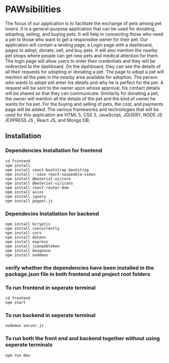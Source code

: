 # **PAWsibilities**
The focus of our application is to facilitate the exchange of pets among pet lovers. It is a general-purpose application that can be used for donating, adopting, selling, and buying pets. It will help in connecting those who need a pet to those who want to get a responsible owner for their pet. Our application will contain a landing page, a Login page with a dashboard, pages to adopt, donate, sell, and buy pets. It will also mention the nearby pet shops where people can get new pets and medical attention for them. The login page will allow users to enter their credentials and they will be redirected to the dashboard. On the dashboard, they can see the details of all their requests for adopting or donating a pet. The page to adopt a pet will mention all the pets in the nearby area available for adoption. The person who wants to adopt will enter his details and why he is perfect for the pet. A request will be sent to the owner upon whose approval, his contact details will be shared so that they can communicate. Similarily for donating a pet, the owner will mention all the details of the pet and the kind of owner he wants for his pet. For the buying and selling of pets, the cost, and payments page will be added. The various frameworks and technologies that will be used for this application are HTML 5, CSS 3, JavaScript, JQUERY, NODE JS /EXPRESS JS , React JS, and Mongo DB.

## **Installation**
### **Dependencies Installation for frontend**
```shell
cd frontend
npm install
npm install react-bootstrap bootstrap
npm install --save react-swipeable-views
npm install @material-ui/core
npm install @material-ui/icons
npm install react-router-dom
npm install axios
npm install jquery
npm install popper.js
```
### **Dependecies Installation for backend**
```shell
npm install bcryptjs
npm install concurrently
npm install cors
npm install dotenv
npm install express
npm install jsonwebtoken
npm install mongoose
npm install nodemon
```
### **verify whether the dependencies have been installed in the package.json file in both frontend and project root folders**

### **To run frontend in seperate terminal**
```shell
cd frontend
npm start
```
### **To run backend in seperate terminal**
```shell
nodemon server.js
```

### **To run both the front end and backend together without using seperate terminals**
```shell
npm run dev
```
